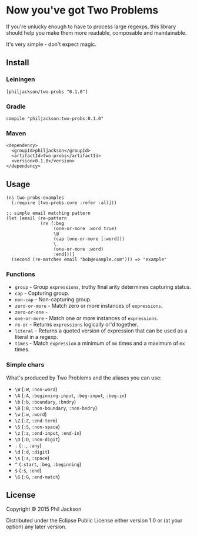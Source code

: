 # Now you've got Two Problems

If you're unlucky enough to have to process large regexps, this
library should help you make them more readable, composable and
maintainable.

It's very simple - don't expect magic.

## Install

### Leiningen

    [philjackson/two-probs "0.1.0"]

### Gradle

    compile "philjackson:two-probs:0.1.0"

### Maven

    <dependency>
      <groupId>philjackson</groupId>
      <artifactId>two-probs</artifactId>
      <version>0.1.0</version>
    </dependency>

## Usage

    (ns two-probs-examples
      (:require [two-probs.core :refer :all]))

    ;; simple email matching pattern
    (let [email (re-pattern
                 (re [:beg
                      (one-or-more :word true)
                      \@
                      (cap (one-or-more [:word]))
                      \.
                      (one-or-more :word)
                      :end]))]
      (second (re-matches email "bob@example.com"))) => "example"

### Functions

* `group` - Group `expressions`, truthy final arity determines capturing status.
* `cap` - Capturing group.
* `non-cap` - Non-capturing group.
* `zero-or-more` - Match zero or more instances of `expressions`.
* `zero-or-one` - 
* `one-or-more` - Match one or more instances of `expressions`.
* `re-or` - Returns `expressions` logically or'd together.
* `literal` - Returns a quoted version of expression that can be used as a literal in a regexp.
* `times` - Match `expression` a minimum of `mn` times and a maximum of `mx` times.

### Simple chars

What's produced by Two Problems and the aliases you can use:

* `\W` (`:W`, `:non-word`)
* `\A` (`:A`, `:beginning-input`, `:beg-input`, `:beg-in`)
* `\b` (`:b`, `:boundary`, `:bndry`)
* `\B` (`:B`, `:non-boundary`, `:non-bndry`)
* `\w` (`:w`, `:word`)
* `\Z` (`:Z`, `:end-term`)
* `\S` (`:S`, `:non-space`)
* `\z` (`:z`, `:end-input`, `:end-in`)
* `\D` (`:D`, `:non-digit`)
* `.` (`:.`, `:any`)
* `\d` (`:d`, `:digit`)
* `\s` (`:s`, `:space`)
* `^` (`:start`, `:beg`, `:beginning`)
* `$` (`:$`, `:end`)
* `\G` (`:G`, `:end-match`)

## License

Copyright © 2015 Phil Jackson

Distributed under the Eclipse Public License either version 1.0 or (at
your option) any later version.
